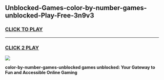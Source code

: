 
## Unblocked-Games-color-by-number-games-unblocked-Play-Free-3n9v3
<h3>
<a href="https://premium76.site?title=color-by-number-games-unblocked&ref=23A">CLICK TO PLAY</a></h3>
<hr>

<h3>
<a href="https://premium76.site?title=color-by-number-games-unblocked&ref=23A">CLICK 2 PLAY</a>
  
</h3>

<a href="https://premium76.site?title=color-by-number-games-unblocked&ref=23A"><img src="https://clearcache.store/games.png"></a>


**color-by-number-games-unblocked games unblocked: Your Gateway to Fun and Accessible Online Gaming**

